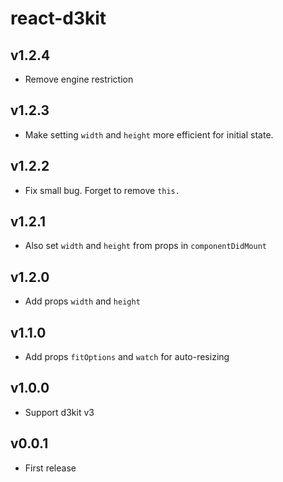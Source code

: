 # react-d3kit

## v1.2.4
- Remove engine restriction

## v1.2.3
- Make setting `width` and `height` more efficient for initial state.

## v1.2.2
- Fix small bug. Forget to remove `this.`

## v1.2.1
- Also set `width` and `height` from props in `componentDidMount`

## v1.2.0
- Add props `width` and `height`

## v1.1.0
- Add props `fitOptions` and `watch` for auto-resizing

## v1.0.0
- Support d3kit v3

## v0.0.1
- First release